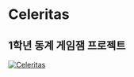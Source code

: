 # Celeritas
## 1학년 동계 게임잼 프로젝트

[![Celeritas](https://user-images.githubusercontent.com/98874697/212549603-b0e0573b-a530-4a1b-9498-72a225f1d606.png)](https://ltg9amer.itch.io/celeritas)
